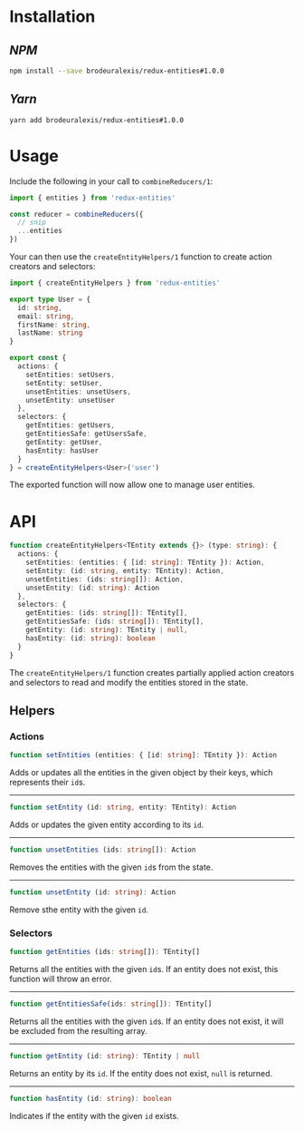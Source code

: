 # Installation

## _NPM_

```sh
npm install --save brodeuralexis/redux-entities#1.0.0
```

## _Yarn_
```
yarn add brodeuralexis/redux-entities#1.0.0
```

# Usage

Include the following in your call to `combineReducers/1`:

```js
import { entities } from 'redux-entities'

const reducer = combineReducers({
  // snip
  ...entities
})
```

Your can then use the `createEntityHelpers/1` function to create action creators
and selectors:

```ts
import { createEntityHelpers } from 'redux-entities'

export type User = {
  id: string,
  email: string,
  firstName: string,
  lastName: string
}

export const {
  actions: {
    setEntities: setUsers,
    setEntity: setUser,
    unsetEntities: unsetUsers,
    unsetEntity: unsetUser
  },
  selectors: {
    getEntities: getUsers,
    getEntitiesSafe: getUsersSafe,
    getEntity: getUser,
    hasEntity: hasUser
  }
} = createEntityHelpers<User>('user')
```

The exported function will now allow one to manage user entities.

# API

```ts
function createEntityHelpers<TEntity extends {}> (type: string): {
  actions: {
    setEntities: (entities: { [id: string]: TEntity }): Action,
    setEntity: (id: string, entity: TEntity): Action,
    unsetEntities: (ids: string[]): Action,
    unsetEntity: (id: string): Action
  },
  selectors: {
    getEntities: (ids: string[]): TEntity[],
    getEntitiesSafe: (ids: string[]): TEntity[],
    getEntity: (id: string): TEntity | null,
    hasEntity: (id: string): boolean
  }
}
```

The `createEntityHelpers/1` function creates partially applied action creators and selectors to read and modify the entities stored in the state.

## Helpers

### Actions

```ts
function setEntities (entities: { [id: string]: TEntity }): Action
```

Adds or updates all the entities in the given object by their keys, which represents their `id`s.

---

```ts
function setEntity (id: string, entity: TEntity): Action
```

Adds or updates the given entity according to its `id`.

---

```ts
function unsetEntities (ids: string[]): Action
```

Removes the entities with the given `id`s from the state.

---

```ts
function unsetEntity (id: string): Action
```

Remove sthe entity with the given `id`.

### Selectors

```ts
function getEntities (ids: string[]): TEntity[]
```

Returns all the entities with the given `id`s.  If an entity does not exist, this function will throw an error.

---

```ts
function getEntitiesSafe(ids: string[]): TEntity[]
```

Returns all the entities with the given `id`s.  If an entity does not exist, it will be excluded from the resulting array.

---

```ts
function getEntity (id: string): TEntity | null
```

Returns an entity by its `id`.  If the entity does not exist, `null` is returned.

---

```ts
function hasEntity (id: string): boolean
```

Indicates if the entity with the given `id` exists.